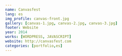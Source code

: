 ```yaml
---
name: Canvasfest
lang: es
img_profile: canvas-front.jpg
gallery: [canvas-1.jpg, canvas-2.jpg, canvas-3.jpg]
footer: Website
year: 2014
works: [WORDPRESS, JAVASCRIPT]
website: http://canvasfest.com
categories: [portfolio,es]
---
```

